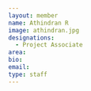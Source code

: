 ```yaml
---
layout: member
name: Athindran R
image: athindran.jpg
designations: 
  - Project Associate
area:
bio:
email:
type: staff
---
```

